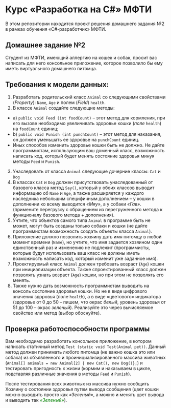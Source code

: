 # Курс «Разработка на C#» МФТИ

В этом репозитории находится проект решения домашнего задания №2 в рамках обучения «C#-разработчик» МФТИ.

## Домашнее задание №2
Студент из МФТИ, имеющий аллергию на кошек и собак, просит вас написать для него консольное приложение, которое позволило бы ему иметь виртуального домашнего питомца.

## Требования к модели данных:
1. Разработать родительский класс `Animal` со следующими свойствами (*Property*): `Name`, `Age` и
полем (*Field*) `health`.
2. В классе `Animal` создайте следующие методы:
- a) `public void Feed (int foodCount)` – этот метод для кормления, при его вызове
необходимо увеличивать здоровье кошки (*поле* `health`) на `foodCount` единиц;
- b) `public void Punish (int punchCount)` – этот метод для наказания, он должен уменьшать
ее здоровье на `punchCount` единиц.
- Иных способов изменить здоровье кошки быть не должно. Не дайте программистам,
использующим ваш доменный класс, возможность написать код, который будет менять
состояние здоровья минуя методы `Feed` и `Punish`.
3. Унаследовать от класса `Animal` следующие дочерние классы: `Cat` и `Dog`
4. В классах `Cat` и `Dog` должен присутствовать унаследованный от базового класса метод `Say()`,
который у обоих классов выводит информацию об `Name` и `Age`, а также расширяется у
каждого наследника небольшим специфичным дополнением – у кошки в дополнении ко
всему выводится *«Мяу»*, а у собаки *«Гав»*. (примените перегрузку с обращением из
перегруженного метода к функционалу базового метода + дополнения).
5. Учтите, что объектов самого типа `Animal` в программе быть не может, могут быть созданы
только собаки и кошки (не дайте программистам возможность создать объекты класса
`Animal`).
6. Приложение должно позволить хозяину дать имя питомцу в любой момент времени (`Name`),
но учтите, что имя задается хозяином один единственный раз и изменению не подлежит
(программисты, которые будут использовать ваш класс не должны иметь возможность
написать код, который изменит уже заданное имя).
7. Проектируемый класс `Animal` должен требовать возраст (`Age`) кошки при инициализации
объекта. Также спроектированный класс должен позволять узнать возраст (`Age`) кошки, но
при этом не позволять его менять.
8. Также нужно дать возможность программистам выводить на консоль состояние здоровья
кошки. Но не в виде цифрового значения здоровья (поле `health`), а в виде «цветового»
индикатора (здоровье от 0 до 50 – пишем, что окрас *белый*, уровень здоровья от 51 до 100 –
окрас *зеленый*). Реализуйте это через вычисляемое свойство или метод (выбор обоснуйте).

## Проверка работоспособности программы

Вам необходимо разработать консольное приложение, в котором написать статичный метод
`Test (static void Test(Animal pet))`. Данный метод должен принимать любого питомца (не важно кошка
это или собака) из объявленного и проинициализированного массива животных (`Animal[] animals =
new Animal[2] { new Cat(), new Dog()};`) и тестировать пригодность к жизни (кормим и наказываем в
цикле, подставляя различные значения в методы `Feed` и `Punish`). 

После тестирования всех животных из массива нужно сообщить Хозяину о состоянии здоровья путем вывода сообщения (цвет кошки
можно выводить просто как *«Зеленый»*, а можно и менять цвет вывода и выводить так <span style="color: green">*«Зеленый»*</span>).
